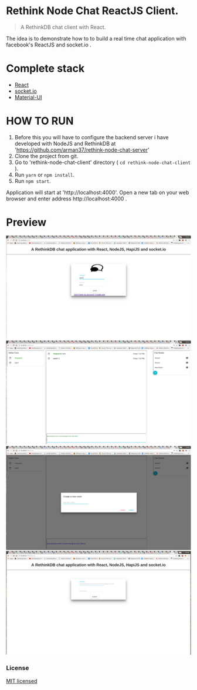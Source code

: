# Rethink Node Chat ReactJS Client.

> A RethinkDB chat client with React.

The idea is to demonstrate how to to build a real time chat application with facebook's ReactJS and socket.io .

# Complete stack #

* [React](https://facebook.github.io/react)
* [socket.io](http://socket.io)
* [Material-UI](http://www.material-ui.com/#/)

HOW TO RUN
========
1. Before this you will have to configure the backend server i have developed with NodeJS and RethinkDB at 'https://github.com/arman37/rethink-node-chat-server'
2. Clone the project from git.
3. Go to 'rethink-node-chat-client' directory ( `cd rethink-node-chat-client` ).
4. Run `yarn` or `npm install`.
5. Run `npm start`.

Application will start at 'http://localhost:4000'. Open a new tab on your web browser and enter address http://localhost:4000 .


Preview
========
![Screenshot1](/screenshots/screenshot1.png)
![Screenshot2](/screenshots/screenshot2.png)
![Screenshot3](/screenshots/screenshot3.png)
![Screenshot4](/screenshots/screenshot4.png)


### License

[MIT licensed](./LICENSE)